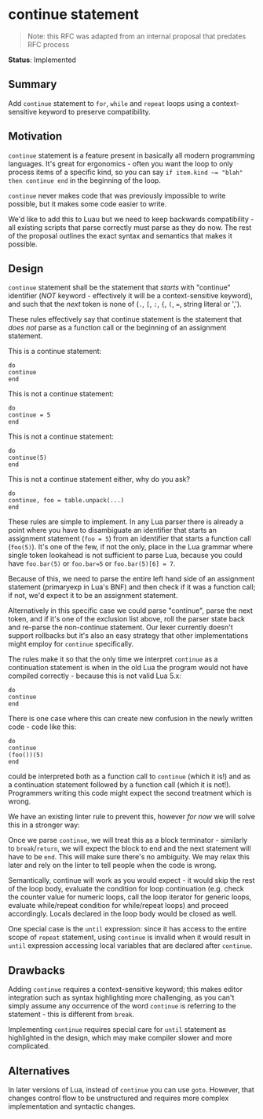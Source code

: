 # continue statement

> Note: this RFC was adapted from an internal proposal that predates RFC process

**Status**: Implemented

## Summary

Add `continue` statement to `for`, `while` and `repeat` loops using a context-sensitive keyword to preserve compatibility.

## Motivation

`continue` statement is a feature present in basically all modern programming languages. It's great for ergonomics - often you want the loop to only process items of a specific kind, so you can say `if item.kind ~= "blah" then continue end` in the beginning of the loop.

`continue` never makes code that was previously impossible to write possible, but it makes some code easier to write.

We'd like to add this to Luau but we need to keep backwards compatibility - all existing scripts that parse correctly must parse as they do now. The rest of the proposal outlines the exact syntax and semantics that makes it possible.

## Design

`continue` statement shall be the statement that *starts* with "continue" identifier (*NOT* keyword - effectively it will be a context-sensitive keyword), and such that the *next* token is none of (`.`, `[`, `:`, `{`, `(`, `=`, string literal or ',').

These rules effectively say that continue statement is the statement that *does not* parse as a function call or the beginning of an assignment statement.

This is a continue statement:

```
do
continue
end
```

This is not a continue statement:

```
do
continue = 5
end
```

This is not a continue statement:

```
do
continue(5)
end
```

This is not a continue statement either, why do you ask?

```
do
continue, foo = table.unpack(...)
end
```

These rules are simple to implement. In any Lua parser there is already a point where you have to disambiguate an identifier that starts an assignment statement (`foo = 5`) from an identifier that starts a function call (`foo(5)`). It's one of the few, if not the only, place in the Lua grammar where single token lookahead is not sufficient to parse Lua, because you could have `foo.bar(5)` or `foo.bar=5` or `foo.bar(5)[6] = 7`.

Because of this, we need to parse the entire left hand side of an assignment statement (primaryexp in Lua's BNF) and then check if it was a function call; if not, we'd expect it to be an assignment statement.

Alternatively in this specific case we could parse "continue", parse the next token, and if it's one of the exclusion list above, roll the parser state back and re-parse the non-continue statement. Our lexer currently doesn't support rollbacks but it's also an easy strategy that other implementations might employ for `continue` specifically.

The rules make it so that the only time we interpret `continue` as a continuation statement is when in the old Lua the program would not have compiled correctly - because this is not valid Lua 5.x:

```
do
continue
end
```

There is one case where this can create new confusion in the newly written code - code like this:

```
do
continue
(foo())(5)
end
```

could be interpreted both as a function call to `continue` (which it is!) and as a continuation statement followed by a function call (which it is not!). Programmers writing this code might expect the second treatment which is wrong.

We have an existing linter rule to prevent this, however *for now* we will solve this in a stronger way:

Once we parse `continue`, we will treat this as a block terminator - similarly to `break`/`return`, we will expect the block to end and the next statement will have to be `end`. This will make sure there's no ambiguity. We may relax this later and rely on the linter to tell people when the code is wrong.

Semantically, continue will work as you would expect - it would skip the rest of the loop body, evaluate the condition for loop continuation (e.g. check the counter value for numeric loops, call the loop iterator for generic loops, evaluate while/repeat condition for while/repeat loops) and proceed accordingly. Locals declared in the loop body would be closed as well.

One special case is the `until` expression: since it has access to the entire scope of `repeat` statement, using `continue` is invalid when it would result in `until` expression accessing local variables that are declared after `continue`.

## Drawbacks

Adding `continue` requires a context-sensitive keyword; this makes editor integration such as syntax highlighting more challenging, as you can't simply assume any occurrence of the word `continue` is referring to the statement - this is different from `break`.

Implementing `continue` requires special care for `until` statement as highlighted in the design, which may make compiler slower and more complicated.

## Alternatives

In later versions of Lua, instead of `continue` you can use `goto`. However, that changes control flow to be unstructured and requires more complex implementation and syntactic changes.
